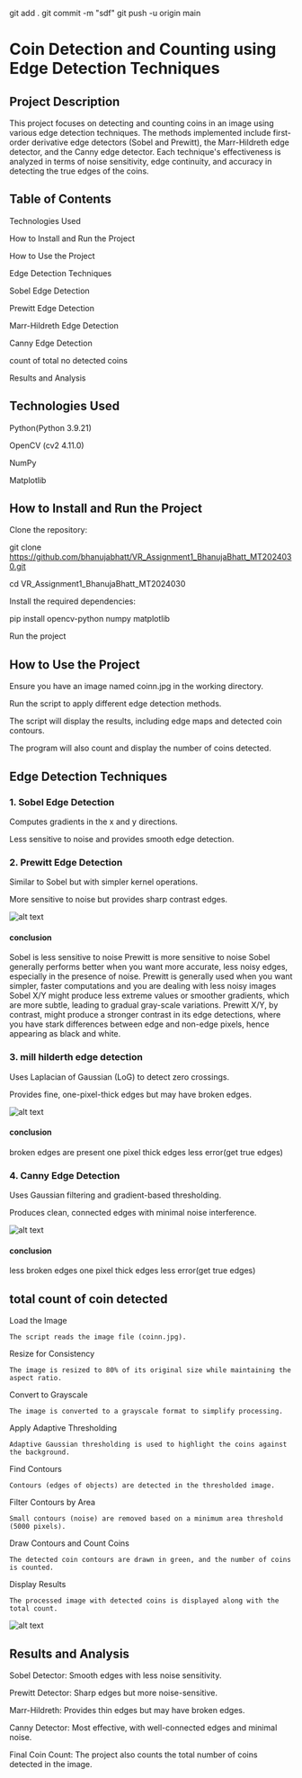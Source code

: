 git add .
git commit -m "sdf"
git push -u origin main


# Coin Detection and Counting using Edge Detection Techniques

## Project Description

This project focuses on detecting and counting coins in an image using various edge detection techniques. The methods implemented include first-order derivative edge detectors (Sobel and Prewitt), the Marr-Hildreth edge detector, and the Canny edge detector. Each technique's effectiveness is analyzed in terms of noise sensitivity, edge continuity, and accuracy in detecting the true edges of the coins.

## Table of Contents

Technologies Used

How to Install and Run the Project

How to Use the Project

Edge Detection Techniques

Sobel Edge Detection

Prewitt Edge Detection

Marr-Hildreth Edge Detection

Canny Edge Detection

count of total no detected coins

Results and Analysis

## Technologies Used

Python(Python 3.9.21)

OpenCV (cv2 4.11.0)

NumPy

Matplotlib

## How to Install and Run the Project

Clone the repository:

git clone https://github.com/bhanujabhatt/VR_Assignment1_BhanujaBhatt_MT2024030.git

cd VR_Assignment1_BhanujaBhatt_MT2024030

Install the required dependencies:

pip install opencv-python numpy matplotlib

Run the project


## How to Use the Project

Ensure you have an image named coinn.jpg in the working directory.

Run the script to apply different edge detection methods.

The script will display the results, including edge maps and detected coin contours.

The program will also count and display the number of coins detected.

## Edge Detection Techniques

### 1. Sobel Edge Detection

Computes gradients in the x and y directions.

Less sensitive to noise and provides smooth edge detection.

### 2. Prewitt Edge Detection

Similar to Sobel but with simpler kernel operations.

More sensitive to noise but provides sharp contrast edges.

![alt text](<images/output of edge detection using first order derivative prewitt and sobel.png>)

#### conclusion 

Sobel is less sensitive to noise
Prewitt is more sensitive to noise
Sobel generally performs better when you want more accurate, less noisy edges, especially in the presence of noise.
Prewitt is generally used when you want simpler, faster computations and you are dealing with less noisy images
Sobel X/Y might produce less extreme values or smoother gradients, which are more subtle, leading to gradual gray-scale variations.
Prewitt X/Y, by contrast, might produce a stronger contrast in its edge detections, where you have stark differences between edge and non-edge pixels, hence appearing as black and white.

### 3. mill hilderth edge detection

Uses Laplacian of Gaussian (LoG) to detect zero crossings.

Provides fine, one-pixel-thick edges but may have broken edges.

![alt text](<images/output of using mill hilderth edge detector.png>)

#### conclusion

broken edges are present
one pixel thick edges
less error(get true edges)

### 4. Canny Edge Detection

Uses Gaussian filtering and gradient-based thresholding.

Produces clean, connected edges with minimal noise interference.

![alt text](<images/output of canny edge detector.png>)

#### conclusion

less broken edges
one pixel thick edges
less error(get true edges)

## total count of coin detected
Load the Image

    The script reads the image file (coinn.jpg).

Resize for Consistency

    The image is resized to 80% of its original size while maintaining the aspect ratio.

Convert to Grayscale

    The image is converted to a grayscale format to simplify processing.

Apply Adaptive Thresholding

    Adaptive Gaussian thresholding is used to highlight the coins against the background.

Find Contours

    Contours (edges of objects) are detected in the thresholded image.

Filter Contours by Area

    Small contours (noise) are removed based on a minimum area threshold (5000 pixels).

Draw Contours and Count Coins

    The detected coin contours are drawn in green, and the number of coins is counted.

Display Results

    The processed image with detected coins is displayed along with the total count.

   ![alt text](<images/output of finding no of coins.png>)
    
## Results and Analysis

Sobel Detector: Smooth edges with less noise sensitivity.

Prewitt Detector: Sharp edges but more noise-sensitive.

Marr-Hildreth: Provides thin edges but may have broken edges.

Canny Detector: Most effective, with well-connected edges and minimal noise.

Final Coin Count: The project also counts the total number of coins detected in the image.



